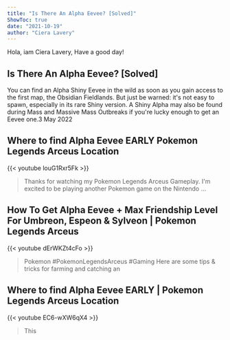 ```yaml
---
title: "Is There An Alpha Eevee? [Solved]"
ShowToc: true 
date: "2021-10-19"
author: "Ciera Lavery" 
---
```


Hola, iam Ciera Lavery, Have a good day!
## Is There An Alpha Eevee? [Solved]
 You can find an Alpha Shiny Eevee in the wild as soon as you gain access to the first map, the Obsidian Fieldlands. But just be warned: it's not easy to spawn, especially in its rare Shiny version. A Shiny Alpha may also be found during Mass and Massive Mass Outbreaks if you're lucky enough to get an Eevee one.3 May 2022

## Where to find Alpha Eevee EARLY  Pokemon Legends Arceus Location
{{< youtube louG1Rxr5Fk >}}
>Thanks for watching my Pokemon Legends Arceus Gameplay. I'm excited to be playing another Pokemon game on the Nintendo ...

## How To Get Alpha Eevee + Max Friendship Level For Umbreon, Espeon & Sylveon | Pokemon Legends Arceus
{{< youtube dErWKZt4cFo >}}
>Pokemon #PokemonLegendsArceus #Gaming Here are some tips & tricks for farming and catching an 

## Where to find Alpha Eevee EARLY | Pokemon Legends Arceus Location
{{< youtube EC6-wXW6qX4 >}}
>This 

